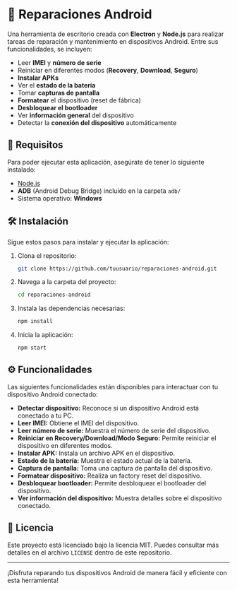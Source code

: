 # 📱 Reparaciones Android

Una herramienta de escritorio creada con **Electron** y **Node.js** para realizar tareas de reparación y mantenimiento en dispositivos Android. Entre sus funcionalidades, se incluyen:

- Leer **IMEI** y **número de serie**
- Reiniciar en diferentes modos (**Recovery**, **Download**, **Seguro**)
- **Instalar APKs**
- Ver el **estado de la batería**
- Tomar **capturas de pantalla**
- **Formatear** el dispositivo (reset de fábrica)
- **Desbloquear el bootloader**
- Ver **información general** del dispositivo
- Detectar la **conexión del dispositivo** automáticamente

## 🚀 Requisitos

Para poder ejecutar esta aplicación, asegúrate de tener lo siguiente instalado:

- [Node.js](https://nodejs.org)
- **ADB** (Android Debug Bridge) incluido en la carpeta `adb/`
- Sistema operativo: **Windows**

## 🛠 Instalación

Sigue estos pasos para instalar y ejecutar la aplicación:

1. Clona el repositorio:
    ```bash
    git clone https://github.com/tuusuario/reparaciones-android.git
    ```

2. Navega a la carpeta del proyecto:
    ```bash
    cd reparaciones-android
    ```

3. Instala las dependencias necesarias:
    ```bash
    npm install
    ```

4. Inicia la aplicación:
    ```bash
    npm start
    ```

## ⚙️ Funcionalidades

Las siguientes funcionalidades están disponibles para interactuar con tu dispositivo Android conectado:

- **Detectar dispositivo:** Reconoce si un dispositivo Android está conectado a tu PC.
- **Leer IMEI:** Obtiene el IMEI del dispositivo.
- **Leer número de serie:** Muestra el número de serie del dispositivo.
- **Reiniciar en Recovery/Download/Modo Seguro:** Permite reiniciar el dispositivo en diferentes modos.
- **Instalar APK:** Instala un archivo APK en el dispositivo.
- **Estado de la batería:** Muestra el estado actual de la batería.
- **Captura de pantalla:** Toma una captura de pantalla del dispositivo.
- **Formatear dispositivo:** Realiza un factory reset del dispositivo.
- **Desbloquear bootloader:** Permite desbloquear el bootloader del dispositivo.
- **Ver información del dispositivo:** Muestra detalles sobre el dispositivo conectado.

## 📄 Licencia

Este proyecto está licenciado bajo la licencia MIT. Puedes consultar más detalles en el archivo `LICENSE` dentro de este repositorio.

---

¡Disfruta reparando tus dispositivos Android de manera fácil y eficiente con esta herramienta!
